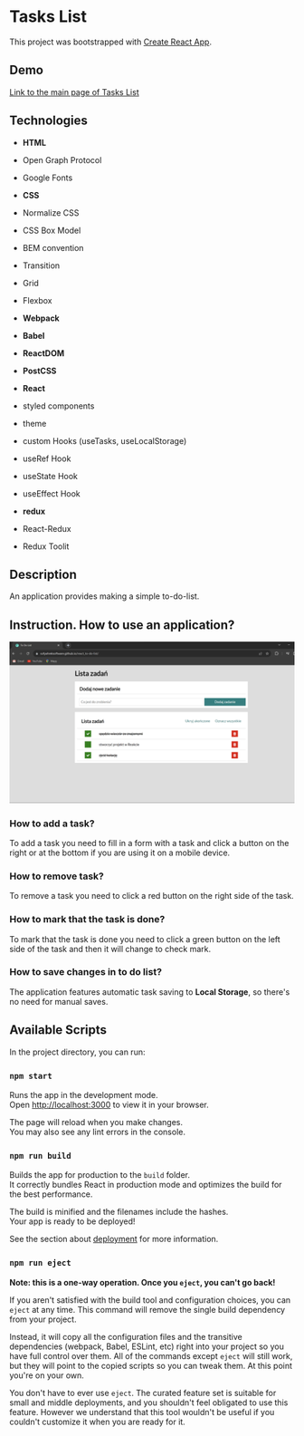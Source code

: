 # Tasks List

This project was bootstrapped with [Create React App](https://sofyahreksoftware.github.io/react_to-do-list/).

## Demo

[Link to the main page of Tasks List](https://sofyahreksoftware.github.io/react_to-do-list/)

## Technologies

- **HTML**
- Open Graph Protocol
- Google Fonts

- **CSS**
- Normalize CSS
- CSS Box Model
- BEM convention
- Transition
- Grid
- Flexbox

- **Webpack**
- **Babel**
- **ReactDOM**
- **PostCSS**
- **React**
- styled components
- theme
- custom Hooks (useTasks, useLocalStorage)
- useRef Hook
- useState Hook
- useEffect Hook

- **redux**
- React-Redux
- Redux Toolit

## Description

An application provides making a simple to-do-list. 

## Instruction. How to use an application?

![Screenshot of application](src/app-screenshot.png)

### How to add a task? 

To add a task you need to fill in a form with a task and click a button on the right or at the bottom if you are using it on a mobile device.

### How to remove task? 

To remove a task you need to click a red button on the right side of the task.

### How to mark that the task is done?

To mark that the task is done you need to click a green button on the left side of the task and then it will change to check mark.

### How to save changes in to do list?
 
The application features automatic task saving to **Local Storage**, so there's no need for manual saves.


## Available Scripts

In the project directory, you can run:

### `npm start`

Runs the app in the development mode.\
Open [http://localhost:3000](http://localhost:3000) to view it in your browser.

The page will reload when you make changes.\
You may also see any lint errors in the console.

### `npm run build`

Builds the app for production to the `build` folder.\
It correctly bundles React in production mode and optimizes the build for the best performance.

The build is minified and the filenames include the hashes.\
Your app is ready to be deployed!

See the section about [deployment](https://facebook.github.io/create-react-app/docs/deployment) for more information.

### `npm run eject`

**Note: this is a one-way operation. Once you `eject`, you can't go back!**

If you aren't satisfied with the build tool and configuration choices, you can `eject` at any time. This command will remove the single build dependency from your project.

Instead, it will copy all the configuration files and the transitive dependencies (webpack, Babel, ESLint, etc) right into your project so you have full control over them. All of the commands except `eject` will still work, but they will point to the copied scripts so you can tweak them. At this point you're on your own.

You don't have to ever use `eject`. The curated feature set is suitable for small and middle deployments, and you shouldn't feel obligated to use this feature. However we understand that this tool wouldn't be useful if you couldn't customize it when you are ready for it.
